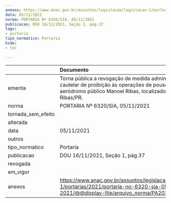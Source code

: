 ```yaml
---
anexos: https://www.anac.gov.br/assuntos/legislacao/legislacao-1/portarias/2021/portaria-no-6320-sia-05-11-2021/@@display-file/arquivo_norma/PA2021-6320.pdf
data: 05/11/2021
norma: PORTARIA Nº 6320/SIA, 05/11/2021
publicacao: DOU 16/11/2021, Seção 1, pág.37
tags:
- portaria
tipo_normatico: Portaria
hide: 
- toc 
 
---
```


|                    | Documento                                                                                                                                                        |
|:-------------------|:-----------------------------------------------------------------------------------------------------------------------------------------------------------------|
| ementa             | Torna pública a revogação de medida administrativa cautelar de proibição às operações de pouso no aeródromo público Manoel Ribas, localizado em Manoel Ribas/PR. |
| norma              | PORTARIA Nº 6320/SIA, 05/11/2021                                                                                                                                 |
| tornada_sem_efeito |                                                                                                                                                                  |
| alterada           |                                                                                                                                                                  |
| data               | 05/11/2021                                                                                                                                                       |
| outros             |                                                                                                                                                                  |
| tipo_normatico     | Portaria                                                                                                                                                         |
| publicacao         | DOU 16/11/2021, Seção 1, pág.37                                                                                                                                  |
| revogada           |                                                                                                                                                                  |
| em_vigor           |                                                                                                                                                                  |
| anexos             | https://www.anac.gov.br/assuntos/legislacao/legislacao-1/portarias/2021/portaria-no-6320-sia-05-11-2021/@@display-file/arquivo_norma/PA2021-6320.pdf             |